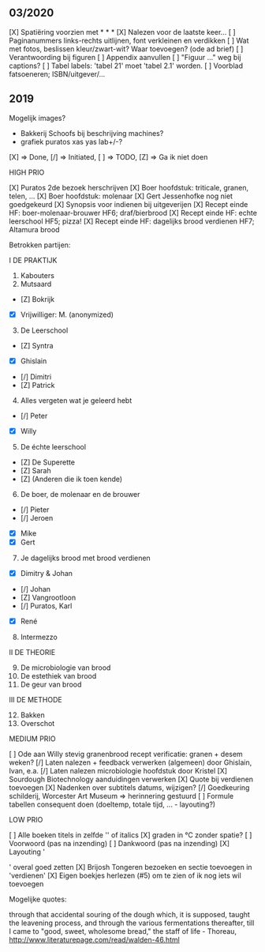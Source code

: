 
## 03/2020

[X] Spatiëring voorzien met * * *
[X] Nalezen voor de laatste keer... 
[ ] Paginanummers links-rechts uitlijnen, font verkleinen en verdikken
[ ] Wat met fotos, beslissen kleur/zwart-wit? Waar toevoegen? (ode ad brief)
[ ] Verantwoording bij figuren
[ ] Appendix aanvullen
[ ] "Figuur ..." weg bij captions?
[ ] Tabel labels: 'tabel 21' moet 'tabel 2.1' worden.
[ ] Voorblad fatsoeneren; ISBN/uitgever/... 

## 2019

Mogelijk images?

* Bakkerij Schoofs bij beschrijving machines?
* grafiek puratos xas yas lab+/-?

[X] => Done, [/] => Initiated, [ ] => TODO, [Z] => Ga ik niet doen

HIGH PRIO

[X] Puratos 2de bezoek herschrijven
[X] Boer hoofdstuk: triticale, granen, telen, ...
[X] Boer hoofdstuk: molenaar
[X] Gert Jessenhofke nog niet goedgekeurd
[X] Synopsis voor indienen bij uitgeverijen
[X] Recept einde HF: boer-molenaar-brouwer HF6; draf/bierbrood
[X] Recept einde HF: echte leerschool HF5; pizza! 
[X] Recept einde HF: dagelijks brood verdienen HF7; Altamura brood

Betrokken partijen:

I DE PRAKTIJK

1. Kabouters
2. Mutsaard
  - [Z] Bokrijk
  - [X] Vrijwilliger: M. (anonymized)
3. De Leerschool
  - [Z] Syntra
  - [X] Ghislain
  - [/] Dimitri
  - [Z] Patrick
4. Alles vergeten wat je geleerd hebt
  - [/] Peter
  - [X] Willy
5. De échte leerschool
  - [Z] De Superette
  - [Z] Sarah
  - [Z] (Anderen die ik toen kende)
6. De boer, de molenaar en de brouwer
  - [/] Pieter
  - [/] Jeroen
  - [X] Mike
  - [X] Gert
7. Je dagelijks brood met brood verdienen
  - [X] Dimitry & Johan
  - [/] Johan
  - [Z] Vangrootloon
  - [/] Puratos, Karl
  - [X] René
8. Intermezzo

II DE THEORIE

9. De microbiologie van brood
10. De estethiek van brood
11. De geur van brood

III DE METHODE

12. Bakken
13. Overschot

MEDIUM PRIO

[ ] Ode aan Willy stevig granenbrood recept verificatie: granen + desem weken?
[/] Laten nalezen + feedback verwerken (algemeen) door Ghislain, Ivan, e.a.
[/] Laten nalezen microbiologie hoofdstuk door Kristel
[X] Sourdough Biotechnology aanduidingen verwerken
[X] Quote bij verdienen toevoegen
[X] Nadenken over subtitels datums, wijzigen?
[/] Goedkeuring schilderij, Worcester Art Museum => herinnering gestuurd
[ ] Formule tabellen consequent doen (doeltemp, totale tijd, ... - layouting?)

LOW PRIO

[ ] Alle boeken titels in zelfde '' of italics
[X] graden in °C zonder spatie?
[ ] Voorwoord (pas na inzending)
[ ] Dankwoord (pas na inzending)
[X] Layouting '

' overal goed zetten
[X] Brijosh Tongeren bezoeken en sectie toevoegen in 'verdienen'
[X] Eigen boekjes herlezen (#5) om te zien of ik nog iets wil toevoegen

Mogelijke quotes:

through that accidental souring of the dough which, it is supposed, taught the leavening process, and through the various fermentations thereafter, till I came to "good, sweet, wholesome bread," the staff of life - Thoreau, http://www.literaturepage.com/read/walden-46.html